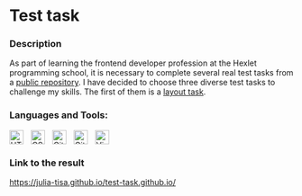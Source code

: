 # Test task

### Description
As part of learning the frontend developer profession at the Hexlet programming school, it is necessary to complete several real test tasks from a [public repository](https://github.com/Hexlet/ru-test-assignments).
I have decided to choose three diverse test tasks to challenge my skills. The first of them is a [layout task](https://docs.google.com/document/d/1BK6lOSnTEtI0V5K5idK_QJU6CC5Iv1-lhpGAGDqftkA/edit).

### Languages and Tools:
<img align="left" alt="HTML5" width="25px" src="https://cdn.jsdelivr.net/gh/devicons/devicon/icons/html5/html5-original.svg" style="padding-right:10px;" />
<img align="left" alt="CSS3" width="25px" src="https://cdn.jsdelivr.net/gh/devicons/devicon/icons/css3/css3-original.svg" style="padding-right:10px;" />
<img align="left" alt="GitHub" width="25px" src="https://user-images.githubusercontent.com/3369400/139447912-e0f43f33-6d9f-45f8-be46-2df5bbc91289.png#gh-dark-mode-only" style="padding-right:10px;" /><img align="left" alt="GitHub" width="25px" src="https://user-images.githubusercontent.com/3369400/139448065-39a229ba-4b06-434b-bc67-616e2ed80c8f.png#gh-light-mode-only" style="padding-right:10px;" />
<img alt="Visual Studio Code" width="25px" src="https://cdn.jsdelivr.net/gh/devicons/devicon/icons/vscode/vscode-original.svg" />

### Link to the result
https://julia-tisa.github.io/test-task.github.io/
